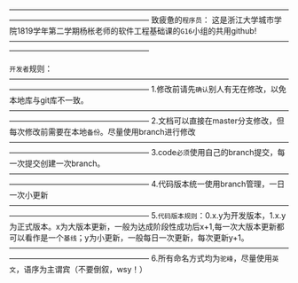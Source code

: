   ——————————————————————————————————————————————————————
  致疲惫的`程序员`：
    这是浙江大学城市学院1819学年第二学期杨枨老师的软件工程基础课的`G16`小组的共用github!
  ——————————————————————————————————————————————————————
  
  
  
  
   `开发者`规则：
    ——————————————————————————————————————————————————————
      1.修改前请先`确认`别人有无在修改，以免本地库与git库不一致。
    ——————————————————————————————————————————————————————
      2.文档可以直接在master分支修改，但每次修改前需要在本地`备份`。尽量使用branch进行修改
    ——————————————————————————————————————————————————————
      3.code`必须`使用自己的branch提交，每一次提交创建一次branch。
    ——————————————————————————————————————————————————————
      4.代码版本统一使用branch管理，一日一次小更新
    ——————————————————————————————————————————————————————
      5.`代码版本规则`：0.x.y为开发版本，1.x.y为正式版本。x为大版本更新，一般为达成阶段性成功后x+1,每一次大版本更新都可以看作是一个`基线`；y为小更新，一般每日一次更新，每次更新y+1。
    ——————————————————————————————————————————————————————
      6.所有命名方式均为`驼峰`，尽量使用`英文`，语序为主谓宾（不要倒叙，wsy！）
